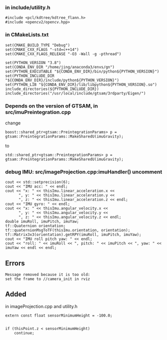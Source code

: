 
### in include/utility.h
```
#include <pcl/kdtree/kdtree_flann.h>
#include <opencv2/opencv.hpp>
```

### in CMakeLists.txt
```
set(CMAKE_BUILD_TYPE "Debug")
set(CMAKE_CXX_FLAGS "-std=c++14")
set(CMAKE_CXX_FLAGS_RELEASE "-O3 -Wall -g -pthread")

set(PYTHON_VERSION "3.8")
set(CONDA_ENV_DIR "/home/jing/anaconda3/envs/gn")
set(PYTHON_EXECUTABLE "${CONDA_ENV_DIR}/bin/python${PYTHON_VERSION}")
set(PYTHON_INCLUDE_DIR "${CONDA_ENV_DIR}/include/python${PYTHON_VERSION}")
set(PYTHON_LIB "${CONDA_ENV_DIR}/lib/libpython${PYTHON_VERSION}.so")
include_directories(${PYTHON_INCLUDE_DIR})
include_directories("/usr/local/include/gtsam/3rdparty/Eigen/")
```

### Depends on the version of GTSAM, in src/imuPreintegration.cpp
change
```
boost::shared_ptr<gtsam::PreintegrationParams> p = gtsam::PreintegrationParams::MakeSharedU(imuGravity);
```
to
```
std::shared_ptr<gtsam::PreintegrationParams> p = gtsam::PreintegrationParams::MakeSharedU(imuGravity);
```


### debug IMU: src/imageProjection.cpp:imuHandler() uncomment
```
cout << std::setprecision(6);
cout << "IMU acc: " << endl;
cout << "x: " << thisImu.linear_acceleration.x << 
      ", y: " << thisImu.linear_acceleration.y << 
      ", z: " << thisImu.linear_acceleration.z << endl;
cout << "IMU gyro: " << endl;
cout << "x: " << thisImu.angular_velocity.x << 
      ", y: " << thisImu.angular_velocity.y << 
      ", z: " << thisImu.angular_velocity.z << endl;
double imuRoll, imuPitch, imuYaw;
tf::Quaternion orientation;
tf::quaternionMsgToTF(thisImu.orientation, orientation);
tf::Matrix3x3(orientation).getRPY(imuRoll, imuPitch, imuYaw);
cout << "IMU roll pitch yaw: " << endl;
cout << "roll: " << imuRoll << ", pitch: " << imuPitch << ", yaw: " << imuYaw << endl << endl;
```


## Errors

```
Message removed because it is too old:
set the frame to //camera_init in rviz
```


## Added 
in imageProjection.cpp and utility.h
```
extern const float sensorMinimumHeight = -100.0;


if (thisPoint.z < sensorMinimumHeight)
    continue;
```